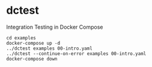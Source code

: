 # dctest

Integration Testing in Docker Compose

```
cd examples
docker-compose up -d
../dctest examples 00-intro.yaml
../dctest --continue-on-error examples 00-intro.yaml
docker-compose down
```
